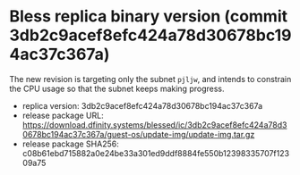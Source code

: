 # Bless replica binary version (commit 3db2c9acef8efc424a78d30678bc194ac37c367a)

The new revision is targeting only the subnet `pjljw`, and intends to constrain
the CPU usage so that the subnet keeps making progress.

- replica version: 3db2c9acef8efc424a78d30678bc194ac37c367a
- release package URL: https://download.dfinity.systems/blessed/ic/3db2c9acef8efc424a78d30678bc194ac37c367a/guest-os/update-img/update-img.tar.gz
- release package SHA256: c08b61ebd715882a0e24be33a301ed9ddf8884fe550b12398335707f12309a75

